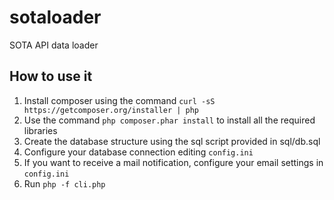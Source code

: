sotaloader
==========

SOTA API data loader

## How to use it
1. Install composer using the command `curl -sS https://getcomposer.org/installer | php`
2. Use the command `php composer.phar install` to install all the required libraries
3. Create the database structure using the sql script provided in sql/db.sql 
4. Configure your database connection editing `config.ini`
5. If you want to receive a mail notification, configure your email settings in `config.ini`
6. Run `php -f cli.php`
